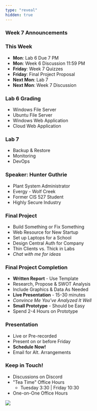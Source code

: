 ```yaml
---
type: "reveal"
hidden: true
---
```


<section>
	<h3>Week 7 Announcements</h3>
</section>
<section>
	<h3>This Week</h3>
	<ul>
		<li><b>Mon</b>: Lab 6 Due 7 PM</li>
		<li><b>Mon</b>: Week 6 Discussion 11:59 PM</li>
		<li><b>Friday</b>: Week 7 Quizzes</li>
		<li><b>Friday</b>: Final Project Proposal</li>
		<li><b>Next Mon</b>: Lab 7 </li>
		<li><b>Next Mon</b>: Week 7 Discussion</li>
	</ul>
</section>
<section>
	<h3>Lab 6 Grading</h3>
	<ul>
		<li>Windows File Server</li>
		<li>Ubuntu File Server</li>
		<li>Windows Web Application</li>
		<li>Cloud Web Application</li>
	</ul>
</section>
<section>
	<h3>Lab 7</h3>
	<ul>
	  <li>Backup & Restore</li>
	  <li>Monitoring</li>
	  <li>DevOps</li>
	</ul>
</section>
<section>
	<h3>Speaker: Hunter Guthrie</h3>
	<ul>
		<li>Plant System Administrator</li>
		<li>Evergy - Wolf Creek</li>
		<li>Former CIS 527 Student</li>
		<li>Highly Secure Industry</li>
	</ul>
</section>
<section>
	<h3>Final Project</h3>
	<ul>
		<li>Build Something or Fix Something</li>
		<li>Web Resource for New Startup</li>
		<li>Set up Laptops for a School</li>
		<li>Design Central Auth for Company</li>
		<li>Thin Clients vs. Thick in Labs</li>
		<li><i>Chat with me for ideas</i></li>
	</ul>
</section>
<section>
	<h3>Final Project Completion</h3>
	<ul>
		<li><b>Written Report</b> - Use Template</li>
		<li>Research, Propose & SWOT Analysis</li>
		<li>Include Graphics & Data As Needed</li>
		<li><b>Live Presentation</b> - 15-30 minutes</li>
		<li><i>Convince Me You've Analyzed It Well</i></li>
		<li><b>Small Prototype</b> - Should be Easy</li>
		<li>Spend 2-4 Hours on Prototype</li>
	</ul>
</section>
<section>
	<h3>Presentation</h3>
	<ul>
		<li>Live or Pre-recorded</li>
		<li>Present on or before Friday</li>
		<li><b>Schedule Now!</b></li>
		<li>Email for Alt. Arrangements</li>
	</ul>
</section>
<section>
	<h3>Keep in Touch!</h3>
	<ul>
	  <li>Discussions on Discord</li>
	  <li>"Tea Time" Office Hours<ul>
	  <li>Tuesday 3:30 | Friday 10:30</li>
	  </ul></li>
	  <li>One-on-One Office Hours</li>
	</ul>
</section>
<section>
  <img class="stretch" src="https://media.giphy.com/media/xXbwgiIjYaZJC86YCk/giphy-downsized-large.gif">
</section>